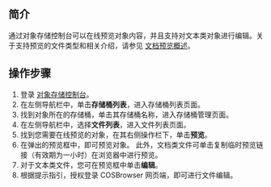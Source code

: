 
## 简介

通过对象存储控制台可以在线预览对象内容，并且支持对文本类对象进行编辑。关于支持预览的文件类型和相关介绍，请参见 [文档预览概述](https://cloud.tencent.com/document/product/436/45906)。


## 操作步骤

1. 登录 [对象存储控制台](https://console.cloud.tencent.com/cos5)。
2. 在左侧导航栏中，单击**存储桶列表**，进入存储桶列表页面。
3. 找到对象所在的存储桶，单击其存储桶名称，进入存储桶管理页面。
4. 在左侧导航栏中，选择**文件列表**，进入文件列表页面。
5. 找到您需要在线预览的对象，在其右侧操作栏下，单击**预览**。
6. 在弹出的预览框中，即可预览对象。
此外，文档类文件可单击复制临时预览链接（有效期为一小时）在浏览器中进行预览。
7. 对于文本类文件，您可在预览框中单击**编辑**。
8. 根据提示指引，授权登录 COSBrowser 网页端，即可进行文件编辑。

